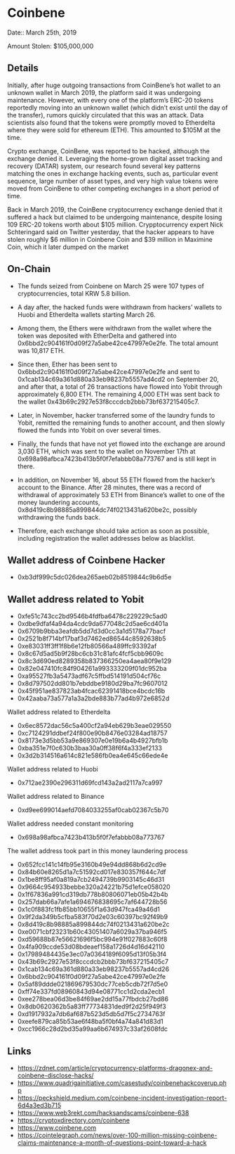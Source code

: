 # Coinbene

Date:: March 25th, 2019

Amount Stolen: $105,000,000


## Details

Initially, after huge outgoing transactions from CoinBene’s hot wallet to an unknown wallet in March 2019, the platform said it was undergoing maintenance. However, with every one of the platform’s ERC-20 tokens reportedly moving into an unknown wallet (which didn’t exist until the day of the transfer), rumors quickly circulated that this was an attack. Data scientists also found that the tokens were promptly moved to Etherdelta where they were sold for ethereum (ETH). This amounted to $105M at the time. 

Crypto exchange, CoinBene, was reported to be hacked, although the exchange denied it. Leveraging the home-grown digital asset tracking and recovery (DATAR) system, our research found several key patterns matching the ones in exchange hacking events, such as, particular event sequence, large number of asset types, and very high value tokens were moved from CoinBene to other competing exchanges in a short period of time.

Back in March 2019, the CoinBene cryptocurrency exchange denied that it suffered a hack but claimed to be undergoing maintenance, despite losing 109 ERC-20 tokens worth about $105 million. Crypptocurrency expert Nick Schteringard said on Twitter yesterday, that the hacker appears to have stolen roughly $6 million in Coinbene Coin and $39 million in Maximine Coin, which it later dumped on the market




## On-Chain

- The funds seized from Coinbene on March 25 were 107 types of cryptocurrencies, total KRW 5.8 billion.

- A day after, the hacked funds were withdrawn from hackers’ wallets to Huobi and Etherdelta wallets starting March 26.

- Among them, the Ethers were withdrawn from the wallet where the token was deposited with EtherDelta and gathered into 0x6bbd2c904161f0d09f27a5abe42ce47997e0e2fe. The total amount was 10,817 ETH.

- Since then, Ether has been sent to 0x6bbd2c904161f0d09f27a5abe42ce47997e0e2fe and sent to 0x1cab134c69a361d880a33eb98237b5557ad4cd2 on September 20, and after that, a total of 26 transactions have flowed into Yobit through approximately 6,800 ETH. The remaining 4,000 ETH was sent back to the wallet 0x43b69c2927e53f8cccdcb2bbb73bf637215405c7.

- Later, in November, hacker transferred some of the laundry funds to Yobit, remitted the remaining funds to another account, and then slowly flowed the funds into Yobit on over several times.

- Finally, the funds that have not yet flowed into the exchange are around 3,030 ETH, which was sent to the wallet on November 17th at 0x698a98afbca7423b413b5f0f7efabbb08a773767 and is still kept in there.

- In addition, on November 16, about 55 ETH flowed from the hacker’s account to the Binance. After 28 minutes, there was a record of withdrawal of approximately 53 ETH from Binance’s wallet to one of the money laundering accounts, 0x8d419c8b98885a899844dc74f0213431a620be2c, possibly withdrawing the funds back.

- Therefore, each exchange should take action as soon as possible, including registration the wallet addresses below as blacklist.


## Wallet address of Coinbene Hacker

- 0xb3df999c5dc026dea265aeb02b8519844c9b6d5e

## Wallet address related to Yobit
- 0xfe51c743cc2bd9546b4fdfba6478c229229c5ad0
- 0xdbe9dfaf4a94da4cdc9da677048c2d5ae6cd401a
- 0x6709b9bba3eafdb5dd7d3d0cc3a1d5178a77bacf
- 0x2521b8f714bf17baf3d7462ed86544c8592638b5
- 0xe83031ff3ff1f8b6e12fb80566a489ffc93392af
- 0x8c67d5ad5b9f28bc6cb31c81afc4fcf5cbb9609c
- 0x8c3d690ed8289358b837366250ea4aea80f9e129
- 0x82e047410fc84f904261a993333209f01dc952ba
- 0xa95527fb3a5473adf67c5ffbd514191d504cf76c
- 0x8d797502dd801b7ebddbe9180d29ba7fc9607012
- 0x45f951ae837823ab4fcac62391418bce4bcdc16b
- 0x42aaba73a577a1a3a2bde883b77ad4b972e6852d

Wallet address related to Etherdelta
- 0x6ec8572dac56c5a400cf2a94eb629b3eae029550
- 0xc7124291ddbef24f800e90b8476e03284ad18757
- 0x8173e3d5bb53a9e869307e0e19b6a4b4927bfb1b
- 0xba351e7f0c630b3baa30a0ff38f6f4a333ef2133
- 0x3d2b314516a614c821e586fb0ea4e645c66ede4e

Wallet address related to Huobi
- 0x712ae2390e296311d69fcd143a2ad2117a7ca997

Wallet address related to Binance
- 0xd9ee699014aefd7084033255af0cab02367c5b70

Wallet address needed constant monitoring
- 0x698a98afbca7423b413b5f0f7efabbb08a773767

The wallet address took part in this money laundering process
- 0x652fcc141c14fb95e3160b49e94dd868b6d2cd9e
- 0x84b60e8265d1a7c51592cd017e830357f644c7df
- 0x1be8ff95af0a819a7cb2494739b9903145c46d31
- 0x9664c954933bebbe320a24221b75d1efce058020
- 0x1f67836a991cd319db778b80806071eb05b42b4b
- 0x257dab66a7afe1a694676838695c7af644728b56
- 0x1c0f883fc1fb85bb10655f1a63d947fca49a46d1
- 0x9f2da349b5cfba583f70d2e03c60397bc92f49b9
- 0x8d419c8b98885a899844dc74f0213431a620be2c
- 0xe0071cbf23231b60c43051407a6029a37ba946f5
- 0xd59688b87e56621696f5bc994e91f027883c60f8
- 0x4fa909ccde53d08bdeaef158a1726d4d16d42110
- 0x17989484435e3ec07a0364189f6095d13f05b3f4
- 0x43b69c2927e53f8cccdcb2bbb73bf637215405c7
- 0x1cab134c69a361d880a33eb98237b5557ad4cd26
- 0x6bbd2c904161f0d09f27a5abe42ce47997e0e2fe
- 0x5af89ddde021869679530dc77ceb5cdb72f7d5e0
- 0xff74e337fd08960843d94e08771cc1d2cda2ecb1
- 0xee278bea06d3be84f69ae2dd15a77fbdcb27bd86
- 0x8db0620362b5a83ff77734831ded9f2d25f949f3
- 0xd1917932a7db6af687b523d5db5d7f5c2734763f
- 0xeefe879ca85b53ae6f48ba5f0bf4a74a841d83d1
- 0xcc1966c28d2bd35a99aa6b674937c33af2608fdc


## Links

- https://zdnet.com/article/cryptocurrency-platforms-dragonex-and-coinbene-disclose-hacks/ 
- https://www.quadrigainitiative.com/casestudy/coinbenehackcoverup.php
- https://peckshield.medium.com/coinbene-incident-investigation-report-6d4a3ed3b715
- https://www.web3rekt.com/hacksandscams/coinbene-638
- https://cryptoxdirectory.com/coinbene
- https://www.coinbene.com
- https://cointelegraph.com/news/over-100-million-missing-coinbene-claims-maintenance-a-month-of-questions-point-toward-a-hack